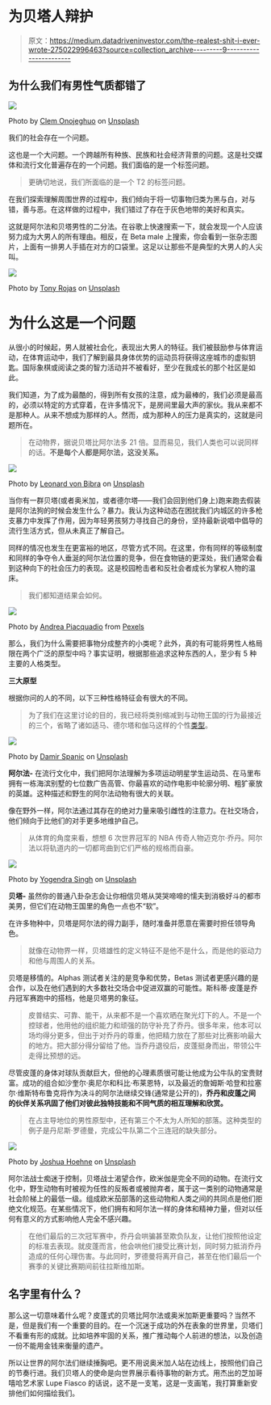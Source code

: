 # 为贝塔人辩护

> 原文：<https://medium.datadriveninvestor.com/the-realest-shit-i-ever-wrote-275022996463?source=collection_archive---------9----------------------->

## 为什么我们有男性气质都错了

![](img/a861e8a1901c84a4e0e466f62e4e429a.png)

Photo by [Clem Onojeghuo](https://unsplash.com/@clemono?utm_source=medium&utm_medium=referral) on [Unsplash](https://unsplash.com?utm_source=medium&utm_medium=referral)

我们的社会存在一个问题。

这也是一个大问题。一个跨越所有种族、民族和社会经济背景的问题。这是社交媒体和流行文化普遍存在的一个问题。我们面临的是一个标签问题。

> 更确切地说，我们所面临的是一个 T2 的标签问题。

在我们探索理解周围世界的过程中，我们倾向于将一切事物归类为黑与白，对与错，善与恶。在这样做的过程中，我们错过了存在于灰色地带的美好和真实。

这就是阿尔法和贝塔男性的二分法。在谷歌上快速搜索一下，就会发现一个人应该努力成为大男人的所有理由。相反，在 Beta male 上搜索，你会看到一张杂志图片，上面有一排男人手插在对方的口袋里。这足以让那些不是典型的大男人的人尖叫。

![](img/08ac9ba5afb6214b81a76569e8f80ee6.png)

Photo by [Tony Rojas](https://unsplash.com/@tonyrojasstudio?utm_source=medium&utm_medium=referral) on [Unsplash](https://unsplash.com?utm_source=medium&utm_medium=referral)

# 为什么这是一个问题

从很小的时候起，男人就被社会化，表现出大男人的特征。我们被鼓励参与体育运动，在体育运动中，我们了解到最具身体优势的运动员将获得这座城市的虚拟钥匙。国际象棋或阅读之类的智力活动并不被看好，至少在我成长的那个社区是如此。

我们知道，为了成为最酷的，得到所有女孩的注意，成为最棒的，我们必须是最高的，必须以特定的方式穿着，在许多情况下，是房间里最大声的家伙。我从来都不是那种人。从来不想成为那样的人。然而，成为那种人的压力是真实的，这就是问题所在。

> 在动物界，据说贝塔比阿尔法多 21 倍。显而易见，我们人类也可以说同样的话。**不是每个人都是阿尔法，这没关系。**

![](img/3e0b3e0092fc786c778e26429af9b015.png)

Photo by [Leonard von Bibra](https://unsplash.com/@leonardvonbibra?utm_source=medium&utm_medium=referral) on [Unsplash](https://unsplash.com?utm_source=medium&utm_medium=referral)

当你有一群贝塔(或者奥米加，或者德尔塔——我们会回到他们身上)跑来跑去假装是阿尔法狗的时候会发生什么？暴力。我认为这种动态在困扰我们内城区的许多枪支暴力中发挥了作用，因为年轻男孩努力寻找自己的身份，坚持最新说唱中倡导的流行生活方式，但从未真正了解自己。

同样的情况也发生在更富裕的地区，尽管方式不同。在这里，你有同样的等级制度和同样的争夺令人垂涎的阿尔法位置的竞争，但在食物链的更深处，我们通常会看到这种向下的社会压力的表现。这是校园枪击者和反社会者成长为掌权人物的温床。

> 我们都知道结果会如何。

![](img/e0d3cc2cfb503eae96c42b59fbee38e8.png)

Photo by [Andrea Piacquadio](https://www.pexels.com/@olly?utm_content=attributionCopyText&utm_medium=referral&utm_source=pexels) from [Pexels](https://www.pexels.com/photo/mad-formal-executive-man-yelling-at-camera-3760790/?utm_content=attributionCopyText&utm_medium=referral&utm_source=pexels)

那么，我们为什么需要把事物分成整齐的小类呢？此外，真的有可能将男性人格局限在两个广泛的原型中吗？事实证明，根据那些追求这种东西的人，至少有 5 种主要的人格类型。

**三大原型**

根据你问的人的不同，以下三种性格特征会有很大的不同。

> 为了我们在这里讨论的目的，我已经将类别缩减到与动物王国的行为最接近的三个，省略了诸如适马、德尔塔和伽马这样的个性[类型](https://themindsjournal.com/alpha-beta-omega/2/)。

![](img/c526d6171ab02112ade01faeb06e411b.png)

Photo by [Damir Spanic](https://unsplash.com/@spanic?utm_source=medium&utm_medium=referral) on [Unsplash](https://unsplash.com?utm_source=medium&utm_medium=referral)

**阿尔法-** 在流行文化中，我们把阿尔法理解为多项运动明星学生运动员、在马里布拥有一栋海滨别墅的七位数广告高管、你最喜欢的动作电影中轮廓分明、粗犷豪放的英雄。这种描述和野生的阿尔法动物有很大的关联。

像在野外一样，阿尔法通过其存在的绝对力量来吸引雌性的注意力。在社交场合，他们倾向于比他们的对手更多地维护自己。

> 从体育的角度来看，想想 6 次世界冠军的 NBA 传奇人物迈克尔·乔丹。阿尔法以将轨道内的一切都弯曲到它们严格的规格而自豪。

![](img/3cfdccb525bc16439cc14cc342dc75c5.png)

Photo by [Yogendra Singh](https://unsplash.com/@yogendras31?utm_source=medium&utm_medium=referral) on [Unsplash](https://unsplash.com?utm_source=medium&utm_medium=referral)

**贝塔-** 虽然你的普通八卦杂志会让你相信贝塔从哭哭啼啼的懦夫到消极好斗的都市美男，但它们在动物王国里的角色一点也不“软”。

在许多物种中，贝塔是阿尔法的得力副手，随时准备并愿意在需要时担任领导角色。

> 就像在动物界一样，贝塔雄性的定义特征不是他不是什么，而是他的驱动力和他与周围人的关系。

贝塔是移情的。Alphas 测试者关注的是竞争和优势，Betas 测试者更感兴趣的是合作，以及在他们遇到的大多数社交场合中促进双赢的可能性。斯科蒂·皮蓬是乔丹冠军赛跑中的搭档，他是贝塔男的象征。

> 皮普结实、可靠、能干，从来都不是一个喜欢晒在聚光灯下的人。不是一个控球者，他用他的组织能力和顽强的防守补充了乔丹。很多年来，他本可以场均得分更多，但出于对乔丹的尊重，他把精力放在了那些对比赛影响最大的地方。把大部分得分留给了他。当乔丹退役后，皮蓬挺身而出，带领公牛走得比预想的远。

尽管皮蓬的身体对球队贡献巨大，但他的心理素质很可能让他成为公牛队的宝贵财富。成功的组合如沙奎尔·奥尼尔和科比·布莱恩特，以及最近的詹姆斯·哈登和拉塞尔·维斯特布鲁克将作为决斗的阿尔法继续交锋(通常是公开的)，**乔丹和皮蓬之间的伙伴关系巩固了他们对彼此独特技能和不同气质的相互理解和欣赏。**

> 在占主导地位的男性原型中，还有第三个不太为人所知的部落。这种类型的例子是丹尼斯·罗德曼，完成公牛队第二个三连冠的缺失部分。

![](img/e74eb038448fe15a1e4bb6f4c1fb9a11.png)

Photo by [Joshua Hoehne](https://unsplash.com/@mrthetrain?utm_source=medium&utm_medium=referral) on [Unsplash](https://unsplash.com?utm_source=medium&utm_medium=referral)

阿尔法战士痴迷于控制，贝塔战士渴望合作，欧米伽是完全不同的动物。在流行文化中，野生动物有时被视为任性的反叛者或被抛弃者，属于这一类别的动物通常是社会阶梯上的最低一级。组成欧米茄部落的这些动物和人类之间的共同点是他们拒绝文化规范。在某些情况下，他们拥有和阿尔法一样的身体和精神力量，但对以任何有意义的方式影响他人完全不感兴趣。

> 在他们最后的三次冠军赛中，乔丹会哄骗甚至欺负队友，让他们按照他设定的标准去表现。就皮蓬而言，他会哄他们接受比赛计划，同时努力抵消乔丹造成的任何心理伤害。与此同时，罗德曼将离开自己，甚至在他们最后一个赛季的关键比赛期间前往拉斯维加斯。

## 名字里有什么？

那么这一切意味着什么呢？皮蓬式的贝塔比阿尔法或奥米加斯更重要吗？当然不是，但是我们有一个重要的目的。在一个沉迷于成功的外在表象的世界里，贝塔们不看重有形的成就。比如培养牢固的关系，推广推动每个人前进的想法，以及创造一份不能用金钱来衡量的遗产。

所以让世界的阿尔法们继续捶胸吧。更不用说奥米加人站在边线上，按照他们自己的节奏行进。我们贝塔人的使命是向世界展示看待事物的新方式。用杰出的芝加哥嘻哈艺术家 Lupe Fiasco 的话说，这不是一支笔，这是一支画笔，我打算重新安排他们如何描绘我们。